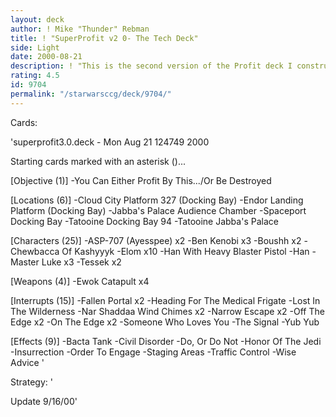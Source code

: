 ```yaml
---
layout: deck
author: ! Mike "Thunder" Rebman
title: ! "SuperProfit v2 0- The Tech Deck"
side: Light
date: 2000-08-21
description: ! "This is the second version of the Profit deck I constructed which has done very well during playtesting. Powerful, versatile, balanced, and consistant..."
rating: 4.5
id: 9704
permalink: "/starwarsccg/deck/9704/"
---
```

Cards: 

'superprofit3.0.deck - Mon Aug 21 124749 2000

Starting cards marked with an asterisk ()...

[Objective (1)]
-You Can Either Profit By This.../Or Be Destroyed

[Locations (6)]
-Cloud City Platform 327 (Docking Bay)
-Endor Landing Platform (Docking Bay)
-Jabba's Palace Audience Chamber
-Spaceport Docking Bay
-Tatooine Docking Bay 94
-Tatooine Jabba's Palace

[Characters (25)]
-ASP-707 (Ayesspee) x2
-Ben Kenobi x3
-Boushh x2
-Chewbacca Of Kashyyyk
-Elom x10
-Han With Heavy Blaster Pistol
-Han
-Master Luke x3
-Tessek x2

[Weapons (4)]
-Ewok Catapult x4

[Interrupts (15)]
-Fallen Portal x2
-Heading For The Medical Frigate
-Lost In The Wilderness
-Nar Shaddaa Wind Chimes x2
-Narrow Escape x2
-Off The Edge x2
-On The Edge x2
-Someone Who Loves You
-The Signal
-Yub Yub

[Effects (9)]
-Bacta Tank
-Civil Disorder
-Do, Or Do Not
-Honor Of The Jedi
-Insurrection
-Order To Engage
-Staging Areas
-Traffic Control
-Wise Advice '

Strategy: '


Update 9/16/00'
